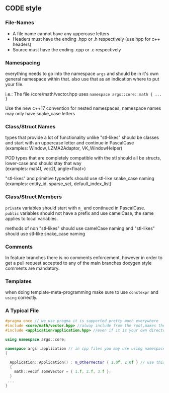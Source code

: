 ## CODE style

### File-Names
- A file name cannot have any uppercase letters
- Headers must have the ending .hpp or .h respectively (use hpp for c++ headers)
- Source must have the ending .cpp or .c respectively


### Namespacing

everything needs to go into the namespace `args` and should be in it's own general namespace within that. also use that as an indication where to put your file.

i.e.: The file /core/math/vector.hpp uses
`namespace args::core::math { ... }`

Use the new c++17 convention for nested namespaces, namespace names may only have snake_case letters

### Class/Struct Names

types that provide a lot of functionality unlike "stl-likes" should be classes and start with an uppercase letter and continue in PascalCase<br>
(examples: Window, LZMA2Adaptor, VK_WindowHelper)

POD types that are completely compatible with the stl should all be structs, lower-case and should stay that way<br>
(examples: mat4f, vec2f, angle<float\>)

"stl-likes" and primitive typedefs should use stl-like snake_case naming<br>
(examples: entity_id, sparse_set, default_index_list)

### Class/Struct Members
`private` variables should start with `m_` and continued in PascalCase.<br>
`public` variables should not have a prefix and use camelCase, the same applies to local variables.

methods of non "stl-likes" should use camelCase naming and "stl-likes" should use stl-like snake_case naming

### Comments
In feature branches there is no comments enforcement, however in order to get a pull request accepted to any of the main branches doxygen style comments are mandatory.

### Templates
when doing template-meta-programming make sure to use `constexpr` and `using` correctly.

### A Typical File
```c++
#pragma once // we use pragma it is supported pretty much everywhere
#include <core/math/vector.hpp> //alway include from the root,makes the file more readable
#include <application/application.hpp> //even if it is your own directory

using namespace args::core;

namespace args::application // in cpp files you may use using namespace if you so desire
{

  Application::Application() : m_OtherVector { 1.0f, 2.0f } // use this constructor syntax (it's faster)
  {
    math::vec3f someVector = { 1.f, 2.f, 3.f };
  }
 ...
}
```

